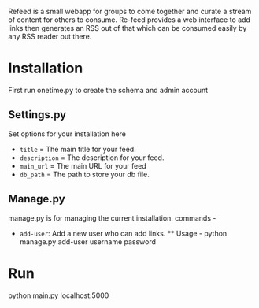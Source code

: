 Refeed is a small webapp for groups to come together and curate a stream of content for others to consume. Re-feed provides a web interface to add links then generates an RSS out of that which can be consumed easily by any RSS reader out there.

# Installation
First run onetime.py to create the schema and admin account

## Settings.py
Set options for your installation here
* `title` = The main title for your feed.
* `description` = The description for your feed.
* `main_url` = The main URL for your feed
* `db_path` = The path to store your db file.

## Manage.py
manage.py is for managing the current installation. commands - 
* `add-user`: Add a new user who can add links.
** Usage - python manage.py add-user username password

# Run
python main.py
localhost:5000